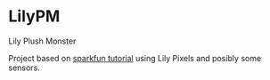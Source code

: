 # LilyPM
Lily Plush Monster


Project based on [sparkfun tutorial](https://learn.sparkfun.com/tutorials/lilytiny-plush-monster) using Lily Pixels and posibly some sensors.
